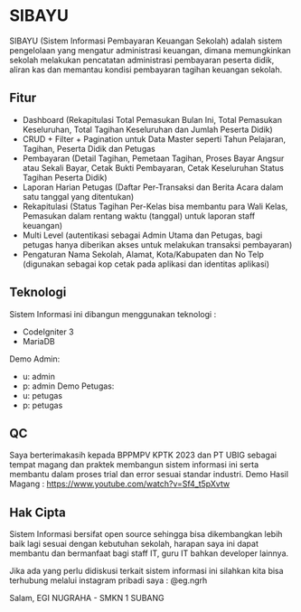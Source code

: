 
# SIBAYU

SIBAYU (Sistem Informasi Pembayaran Keuangan Sekolah) adalah sistem pengelolaan yang mengatur administrasi keuangan, dimana memungkinkan sekolah melakukan pencatatan administrasi pembayaran peserta didik, aliran kas dan memantau kondisi pembayaran tagihan keuangan sekolah.

## Fitur
- Dashboard (Rekapitulasi Total Pemasukan Bulan Ini, Total Pemasukan Keseluruhan, Total Tagihan Keseluruhan dan Jumlah Peserta Didik)
- CRUD + Filter + Pagination untuk Data Master seperti Tahun Pelajaran, Tagihan, Peserta Didik dan Petugas
- Pembayaran (Detail Tagihan, Pemetaan Tagihan, Proses Bayar Angsur atau Sekali Bayar, Cetak Bukti Pembayaran, Cetak Keseluruhan Status Tagihan Peserta Didik) 
- Laporan Harian Petugas (Daftar Per-Transaksi dan Berita Acara dalam satu tanggal yang ditentukan)
- Rekapitulasi (Status Tagihan Per-Kelas bisa membantu para Wali Kelas, Pemasukan dalam rentang waktu (tanggal) untuk laporan staff keuangan)
- Multi Level (autentikasi sebagai Admin Utama dan Petugas, bagi petugas hanya diberikan akses untuk melakukan transaksi pembayaran)
- Pengaturan Nama Sekolah, Alamat, Kota/Kabupaten dan No Telp (digunakan sebagai kop cetak pada aplikasi dan identitas aplikasi)

## Teknologi
Sistem Informasi ini dibangun menggunakan teknologi :
- CodeIgniter 3
- MariaDB

Demo Admin:
- u: admin
- p: admin
Demo Petugas:
- u: petugas
- p: petugas

## QC
Saya berterimakasih kepada BPPMPV KPTK 2023 dan PT UBIG sebagai tempat magang dan praktek membangun sistem informasi ini serta membantu dalam proses trial dan error sesuai standar industri. Demo Hasil Magang : https://www.youtube.com/watch?v=Sf4_t5pXvtw

## Hak Cipta
Sistem Informasi bersifat open source sehingga bisa dikembangkan lebih baik lagi sesuai dengan kebutuhan sekolah, harapan saya ini dapat membantu dan bermanfaat bagi staff IT, guru IT bahkan developer lainnya.

Jika ada yang perlu didiskusi terkait sistem informasi ini silahkan kita bisa terhubung melalui instagram pribadi saya : 
@eg.ngrh

Salam,
EGI NUGRAHA - SMKN 1 SUBANG
